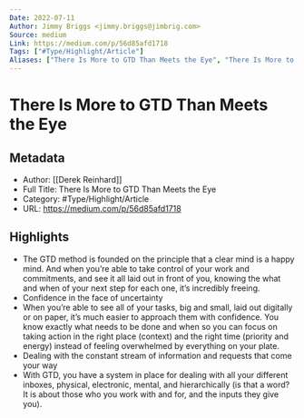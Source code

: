 ```yaml
---
Date: 2022-07-11
Author: Jimmy Briggs <jimmy.briggs@jimbrig.com>
Source: medium
Link: https://medium.com/p/56d85afd1718
Tags: ["#Type/Highlight/Article"]
Aliases: ["There Is More to GTD Than Meets the Eye", "There Is More to GTD Than Meets the Eye"]
---
```

# There Is More to GTD Than Meets the Eye

## Metadata
- Author: [[Derek Reinhard]]
- Full Title: There Is More to GTD Than Meets the Eye
- Category: #Type/Highlight/Article
- URL: https://medium.com/p/56d85afd1718

## Highlights
- The GTD method is founded on the principle that a clear mind is a happy mind. And when you’re able to take control of your work and commitments, and see it all laid out in front of you, knowing the what and when of your next step for each one, it’s incredibly freeing.
- Confidence in the face of uncertainty
- When you’re able to see all of your tasks, big and small, laid out digitally or on paper, it’s much easier to approach them with confidence. You know exactly what needs to be done and when so you can focus on taking action in the right place (context) and the right time (priority and energy) instead of feeling overwhelmed by everything on your plate.
- Dealing with the constant stream of information and requests that come your way
- With GTD, you have a system in place for dealing with all your different inboxes, physical, electronic, mental, and hierarchically (is that a word? It is about those who you work with and for, and the inputs they give you).

